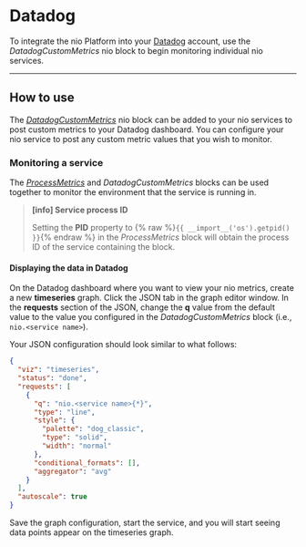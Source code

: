 # Datadog

To integrate the nio Platform into your [Datadog](https://app.datadoghq.com/) account, use the _DatadogCustomMetrics_ nio block to begin monitoring individual nio services.

---

## How to use

The [_DatadogCustomMetrics_](https://blocks.n.io/DatadogCustomMetrics) nio block can be added to your nio services to post custom metrics to your Datadog dashboard. You can configure your nio service to post any custom metric values that you wish to monitor.

### Monitoring a service

The [_ProcessMetrics_](https://blocks.n.io/ProcessMetrics) and _DatadogCustomMetrics_ blocks can be used together to monitor the environment that the service is running in.

>**[info] Service process ID**
>
>Setting the **PID** property to {% raw %}`{{ __import__('os').getpid() }}`{% endraw %} in the _ProcessMetrics_ block will obtain the process ID of the service containing the block.

#### Displaying the data in Datadog

On the Datadog dashboard where you want to view your nio metrics, create a new **timeseries** graph. Click the JSON tab in the graph editor window. In the **requests** section of the JSON, change the **q** value from the default value to the value you configured in the _DatadogCustomMetrics_ block (i.e., `nio.<service name>`).

Your JSON configuration should look similar to what follows:

```JSON
{
  "viz": "timeseries",
  "status": "done",
  "requests": [
    {
      "q": "nio.<service name>{*}",
      "type": "line",
      "style": {
        "palette": "dog_classic",
        "type": "solid",
        "width": "normal"
      },
      "conditional_formats": [],
      "aggregator": "avg"
    }
  ],
  "autoscale": true
}
```

Save the graph configuration, start the service, and you will start seeing data points appear on the timeseries graph.
